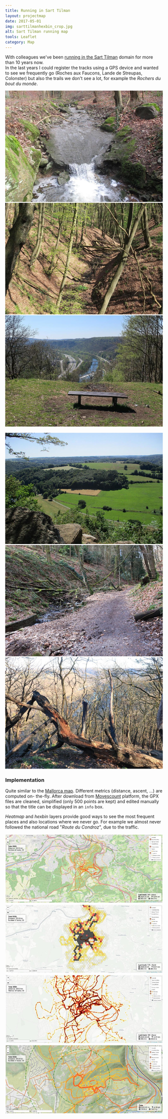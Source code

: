 ```yaml
---
title: Running in Sart Tilman
layout: projectmap
date: 2017-05-01
img: sarttilmanhexbin_crop.jpg
alt: Sart Tilman running map
tools: Leaflet
category: Map
---
```


With colleagues we've been [running in the Sart Tilman](../maps/Running-SartTilman.html) domain for more than 10 years now.     
In the last years I could register the tracks using a GPS device and wanted to see we frequently go (Roches aux Faucons, Lande de Streupas, Colonster) but also the trails we don't see a lot, for example the *Rochers du bout du monde*.

<div class="row">
		<div class="col-sm-4 portfolio-item">
				<img src="/figures/maps/SartTilman01.JPG" class="img-responsive" alt="Sart Tilman">
		</div>
		<div class="col-sm-4 portfolio-item">
				<img src="/figures/maps/SartTilman02.JPG" class="img-responsive" alt="Sart Tilman">
		</div>
		<div class="col-sm-4 portfolio-item">
				<img src="/figures/maps/SartTilman03.JPG" class="img-responsive" alt="Sart Tilman">
		</div>
</div>
<br>

<div class="row">
		<div class="col-sm-4 portfolio-item">
				<img src="/figures/maps/SartTilman04.JPG" class="img-responsive" alt="Sart Tilman">
		</div>
		<div class="col-sm-4 portfolio-item">
				<img src="/figures/maps/SartTilman05.JPG" class="img-responsive" alt="Sart Tilman">
		</div>
		<div class="col-sm-4 portfolio-item">
				<img src="/figures/maps/SartTilman06.JPG" class="img-responsive" alt="Sart Tilman">
		</div>
</div>

### Implementation

Quite similar to the [Mallorca map](../2017-03-01-Activity-Maps/). Different metrics (distance, ascent, ...) are computed on- the-fly. After download from [Movescount]() platform, the GPX files are cleaned, simplified (only 500 points are kept) and edited manually so that the title can be displayed in an `info` box.

*Heatmap* and *hexbin* layers provide good ways to see the most frequent places and also locations where we never go. For example we almost never followed the national road "*Route du Condroz*", due to the traffic.

<div class="row">
		<div class="col-sm-6 portfolio-item">
				<img src="/figures/maps/runST01.jpg" class="img-responsive" alt="Sart Tilman map">
		</div>
		<div class="col-sm-6 portfolio-item">
				<img src="/figures/maps/runST02.jpg" class="img-responsive" alt="Sart Tilman map">
		</div>
		<div class="col-sm-6 portfolio-item">
				<img src="/figures/maps/runST03.jpg" class="img-responsive" alt="Sart Tilman map">
		</div>
		<div class="col-sm-6 portfolio-item">
				<img src="/figures/maps/runST04.jpg" class="img-responsive" alt="Sart Tilman map">
		</div>

</div>
